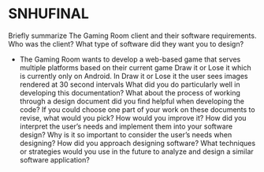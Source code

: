 # SNHUFINAL
Briefly summarize The Gaming Room client and their software requirements. Who was the client? What type of software did they want you to design?
- The Gaming Room wants to develop a web-based game that serves multiple platforms based on their current game Draw it or Lose it which is currently only on Android. In Draw it or Lose it the user sees images rendered at 30 second intervals
What did you do particularly well in developing this documentation?
What about the process of working through a design document did you find helpful when developing the code?
If you could choose one part of your work on these documents to revise, what would you pick? How would you improve it?
How did you interpret the user’s needs and implement them into your software design? Why is it so important to consider the user’s needs when designing?
How did you approach designing software? What techniques or strategies would you use in the future to analyze and design a similar software application?
